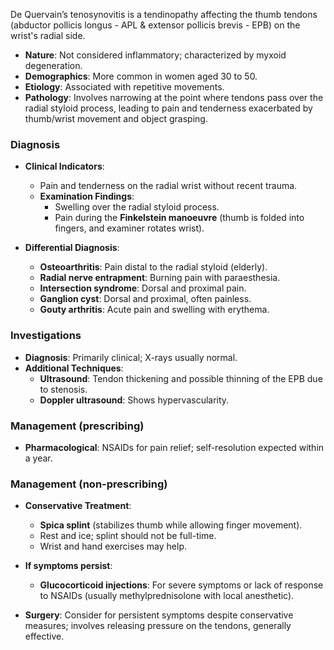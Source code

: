 De Quervain’s tenosynovitis is a tendinopathy affecting the thumb tendons (abductor pollicis longus - APL & extensor pollicis brevis - EPB) on the wrist's radial side. 

- **Nature**: Not considered inflammatory; characterized by myxoid degeneration.
- **Demographics**: More common in women aged 30 to 50.
- **Etiology**: Associated with repetitive movements.
- **Pathology**: Involves narrowing at the point where tendons pass over the radial styloid process, leading to pain and tenderness exacerbated by thumb/wrist movement and object grasping.

### Diagnosis
- **Clinical Indicators**: 
  - Pain and tenderness on the radial wrist without recent trauma.
  - **Examination Findings**:
    - Swelling over the radial styloid process.
    - Pain during the **Finkelstein manoeuvre** (thumb is folded into fingers, and examiner rotates wrist).
  
- **Differential Diagnosis**:
  - **Osteoarthritis**: Pain distal to the radial styloid (elderly).
  - **Radial nerve entrapment**: Burning pain with paraesthesia.
  - **Intersection syndrome**: Dorsal and proximal pain.
  - **Ganglion cyst**: Dorsal and proximal, often painless.
  - **Gouty arthritis**: Acute pain and swelling with erythema.

### Investigations
- **Diagnosis**: Primarily clinical; X-rays usually normal.
- **Additional Techniques**:
  - **Ultrasound**: Tendon thickening and possible thinning of the EPB due to stenosis.
  - **Doppler ultrasound**: Shows hypervascularity.

### Management (prescribing)
- **Pharmacological**: NSAIDs for pain relief; self-resolution expected within a year.

### Management (non-prescribing)
- **Conservative Treatment**:
  - **Spica splint** (stabilizes thumb while allowing finger movement).
  - Rest and ice; splint should not be full-time.
  - Wrist and hand exercises may help.
  
- **If symptoms persist**:
  - **Glucocorticoid injections**: For severe symptoms or lack of response to NSAIDs (usually methylprednisolone with local anesthetic).
  
- **Surgery**: Consider for persistent symptoms despite conservative measures; involves releasing pressure on the tendons, generally effective.